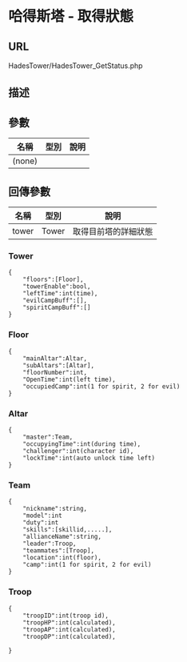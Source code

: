 # 哈得斯塔 - 取得狀態

## URL

HadesTower\/HadesTower\_GetStatus.php

## 描述

## 參數

| 名稱 | 型別 | 說明 |
| --- | --- | --- |
| \(none\) |  |  |

## 回傳參數

| 名稱 | 型別 | 說明 |
| --- | --- | --- |
| tower | Tower | 取得目前塔的詳細狀態 |



### Tower

```
{
    "floors":[Floor],
    "towerEnable":bool,
    "leftTime":int(time),
    "evilCampBuff":[],
    "spiritCampBuff":[]
}
```

### Floor

```
{
    "mainAltar":Altar,
    "subAltars":[Altar],
    "floorNumber":int,
    "OpenTime":int(left time),
    "occupiedCamp":int(1 for spirit, 2 for evil)
}
```
### Altar

```
{
    "master":Team,
    "occupyingTime":int(during time),
    "challenger":int(character id),
    "lockTime":int(auto unlock time left)
}

```
### Team
```
{
    "nickname":string,
    "model":int
    "duty":int
    "skills":[skillid,.....],
    "allianceName":string,
    "leader":Troop,
    "teammates":[Troop],
    "location":int(floor),
    "camp":int(1 for spirit, 2 for evil)
}
```
### Troop
```
{
    "troopID":int(troop id),
    "troopHP":int(calculated),
    "troopAP":int(calculated),
    "troopDP":int(calculated),

}
```
